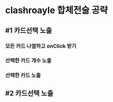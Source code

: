 # clashroayle 합체전술 공략

## #1 카드선택 노출

### 모든 카드 나열하고 onClick 받기
### 선택한 카드 개수 노출
### 선택한 카드 노출

## #2 카드선택 노출
